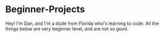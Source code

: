 # Beginner-Projects
Hey! I'm Dan, and I'm a dude from Florida who's learning to code.
All the things below are very beginner level, and are not so good.
